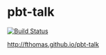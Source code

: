pbt-talk
========
[![Build Status](https://travis-ci.org/fthomas/pbt-talk.svg?branch=master)](https://travis-ci.org/fthomas/pbt-talk)

http://fthomas.github.io/pbt-talk
